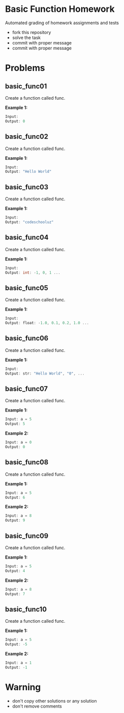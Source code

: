 # Basic Function Homework


Automated grading of homework assignments and tests
- fork this repository
- solve the task
- commit with proper message
- commit with proper message

# Problems
## basic_func01

  Create a function called func.

**Example 1:**

```dart
Input:
Output: 0

```

## basic_func02

  Create a function called func.

**Example 1:**

```dart
Input:
Output: "Hello World"

```

## basic_func03

  Create a function called func.

**Example 1:**

```dart
Input:
Output: "codeschooluz"

```

## basic_func04

  Create a function called func.

**Example 1:**

```dart
Input:
Output: int: -1, 0, 1 ...

```

## basic_func05

  Create a function called func.

**Example 1:**

```dart
Input:
Output: float: -1.0, 0.1, 0.2, 1.0 ...
```

## basic_func06

  Create a function called func.

**Example 1:**

```dart
Input:
Output: str: "Hello World", "0", ...

```

## basic_func07

  Create a function called func.

**Example 1:**

```dart
Input: a = 5
Output: 5

```

**Example 2:**

```dart
Input: a = 0
Output: 0

```

## basic_func08

  Create a function called func.

**Example 1:**

```dart
Input: a = 5
Output: 6

```

**Example 2:**

```dart
Input: a = 8
Output: 9

```

## basic_func09

  Create a function called func.

**Example 1:**

```dart
Input: a = 5
Output: 4

```

**Example 2:**

```dart
Input: a = 8
Output: 7

```

## basic_func10

  Create a function called func.

**Example 1:**

```dart
Input: a = 5
Output: -5

```

**Example 2:**

```dart
Input: a = 1
Output: -1

```

# Warning
- don't copy other solutions or any solution
- don't remove comments
